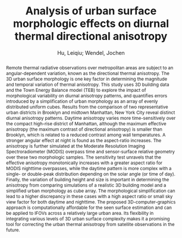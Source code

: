 ---
layout: technique
title: "Analysis of urban surface morphologic effects on diurnal thermal directional anisotropy"
classifications:
    system_type: "False"
    technique: "False"
    design_study: "False"
    evaluation: "False"
    data: "False"
    analysis: "True"
    generation: "False"
    curation_and_transformation: "False"
    management: "False"
    modeling: "True"
    urban_analysis: "True"
    visualization: "False"
    sunlight_access: "False"
    wind_ventilation: "False"
    view_impact: "False"
    energy: "False"
    damage_and_disaster_management: "False"
    climate: "True"
    sound: "False"
    property_cadastre: "False"
    others: "False"
    lookup: "False"
    browse: "True"
    locate: "False"
    explore: "False"
    identify: "False"
    compare: "True"
    summarize: "False"
    distribution: "True"
    trends: "True"
    outliers: "False"
    extremes: "False"
    features: "False"
    target_discovery: "False"
    target_access: "True"
    spatial_relation: "True"
    buildings: "True"
    streets: "True"
    nature: "False"
    uniform_discretization: "False"
    structural_subdivision: "True"
    univariate: "False"
    multivariate: "True"
    volumetric: "False"
    temporal: "True"
    sensing: "False"
    statistical: "False"
    simulation_based: "True"
    learning_based: "False"
    surveyed: "False"
    site: "False"
    block: "False"
    multi_block: "True"
    city: "False"
    va_wo_model: "False"
    post_model: "True"
    model_integrated: "False"
    assisted_models: "False"
    overlay: "False"
    embedded: "False"
    linked: "False"
    temporal_jx: "False"
    spatial_jx: "False"
    filter: "False"
    aggregate: "False"
    embed: "False"
    glyphs: "False"
    bar_charts: "True"
    scatterplots: "False"
    matrix: "True"
    parallel_coordinates: "False"
    map_2d: "False"
    map_3d: "False"
    walking: "False"
    steering: "False"
    selection_based: "False"
    manipulation_based: "False"
    distortion: "False"
    ghosting: "False"
    culling: "False"
    birds_view: "False"
    multi_view: "False"
    assisted_steering: "False"
    other: "False"
    vr_cave: "False"
    ar: "False"
    desktop: "True"
    mobile: "False"
    case_study: "True"
    user_study: "False"
    statistical_evaluation: "False"
    expert_interviews: "False"
key: "3VDRYS8P"
item_type: "journalArticle"
publication_year: "2019"
author: "Hu, Leiqiu; Wendel, Jochen"
publication_title: "ISPRS Journal of Photogrammetry and Remote Sensing"
isbn: "nan"
issn: "09242716"
doi: "10.1016/j.isprsjprs.2018.12.004"
url_paper: "https://linkinghub.elsevier.com/retrieve/pii/S0924271618303332"
abstract_note: "nan"
date_added: "2023-01-30 00:08:53"
date_modified: "2023-01-30 00:08:53"
access_date: "2023-01-30 00:08:53"
pages: "1-12"
num_pages: "nan"
issue: "nan"
volume: "148.0"
number_of_volumes: "nan"
journal_abbreviation: "ISPRS Journal of Photogrammetry and Remote Sensing"
short_title: "nan"
series: "nan"
series_number: "nan"
series_text: "nan"
series_title: "nan"
publisher: "nan"
place: "nan"
language: "en"
rights: "nan"
type: "nan"
archive: "nan"
archive_location: "nan"
library_catalog: "DOI.org (Crossref)"
call_number: "nan"
extra: "nan"
notes: "nan"
link_attachments: "nan"
manual_tags: "nan"
automatic_tags: "nan"
editor: "nan"
series_editor: "nan"
translator: "nan"
contributor: "nan"
attorney_agent: "nan"
book_author: "nan"
cast_member: "nan"
commenter: "nan"
composer: "nan"
cosponsor: "nan"
counsel: "nan"
interviewer: "nan"
producer: "nan"
recipient: "nan"
reviewed_author: "nan"
scriptwriter: "nan"
words_by: "nan"
guest: "nan"
number: "nan"
edition: "nan"
running_time: "nan"
scale: "nan"
medium: "nan"
artwork_size: "nan"
filing_date: "nan"
application_number: "nan"
assignee: "nan"
issuing_authority: "nan"
country: "nan"
meeting_name: "nan"
conference_name: "nan"
court: "nan"
references: "nan"
reporter: "nan"
legal_status: "nan"
priority_numbers: "nan"
programming_language: "nan"
version: "nan"
system: "nan"
code: "nan"
code_number: "nan"
section: "nan"
session: "nan"
committee: "nan"
history: "nan"
legislative_body: "nan"
abstract: "Remote thermal radiative observations over metropolitan areas are subject to an angular-dependent variation, known as the directional thermal anisotropy. The 3D urban surface morphology is one key factor in determining the magnitude and temporal variation of thermal anisotropy. This study uses 3D building data and the Town Energy Balance model (TEB) to explore the impact of morphological variability on diurnal anisotropy patterns, and quantifies errors introduced by a simplification of urban morphology as an array of evenly distributed uniform cubes. Results from the comparison of two representative urban districts in Brooklyn and midtown Manhattan, New York City reveal distinct diurnal anisotropy patterns. Daytime anisotropy varies more time-sensitively over the compact high-rise district of Manhattan, although the maximum effective anisotropy (the maximum contrast of directional anisotropy) is smaller than Brooklyn, which is related to a reduced contrast among wall temperatures. A stronger angular effect at night is found as the aspect-ratio increases. The anisotropy is further simulated at the Moderate Resolution Imaging Spectroradiometer (MODIS) overpass time and sensor-surface relative geometry over these two morphologic samples. The sensitivity test unravels that the effective anisotropy monotonically increases with a greater aspect ratio for MODIS nighttime overpasses, while the daytime pattern is more complex with a single- or double-peak distribution depending on the solar angle (or time of day). Finally, the variation of building height and size is important in determining the anisotropy from comparing simulations of a realistic 3D building model and a simplified urban morphology as cube array. The morphological simplification can lead to a higher discrepancy in these cases with a high aspect ratio or small sky view factor for both daytime and nighttime. The proposed 3D-computer-graphics approach is computationally affordable for the seen surface estimation and can be applied to IFOVs across a relatively large urban area. Its flexibility in integrating various levels of 3D urban surface complexity makes it a promising tool for correcting the urban thermal anisotropy from satellite observations in the future."
---